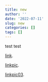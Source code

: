 ```yaml
---
title: new
author: ''
date: '2022-07-11'
slug: new
categories: []
tags: []
---
```

test test

[link](gk.html).

[linkpic](./images/09.jpg).

[linkpic03](./images/03.jpg).